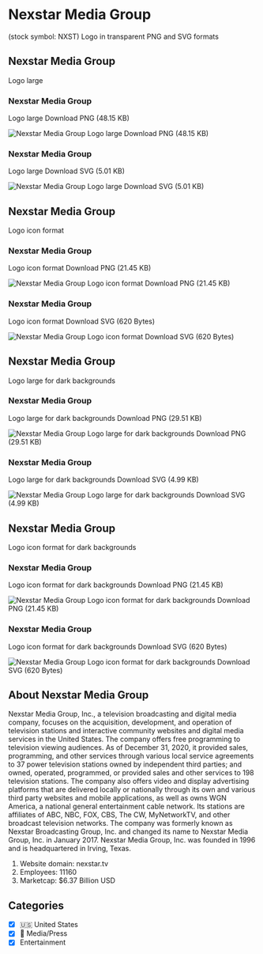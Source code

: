 # Nexstar Media Group
 (stock symbol: NXST) Logo in transparent PNG and SVG formats

## Nexstar Media Group
 Logo large

### Nexstar Media Group
 Logo large Download PNG (48.15 KB)

![Nexstar Media Group
 Logo large Download PNG (48.15 KB)](/img/orig/NXST_BIG-55aa050d.png)

### Nexstar Media Group
 Logo large Download SVG (5.01 KB)

![Nexstar Media Group
 Logo large Download SVG (5.01 KB)](/img/orig/NXST_BIG-2e09d033.svg)

## Nexstar Media Group
 Logo icon format

### Nexstar Media Group
 Logo icon format Download PNG (21.45 KB)

![Nexstar Media Group
 Logo icon format Download PNG (21.45 KB)](/img/orig/NXST-19fe6164.png)

### Nexstar Media Group
 Logo icon format Download SVG (620 Bytes)

![Nexstar Media Group
 Logo icon format Download SVG (620 Bytes)](/img/orig/NXST-9040f5c6.svg)

## Nexstar Media Group
 Logo large for dark backgrounds

### Nexstar Media Group
 Logo large for dark backgrounds Download PNG (29.51 KB)

![Nexstar Media Group
 Logo large for dark backgrounds Download PNG (29.51 KB)](/img/orig/NXST_BIG.D-58395f63.png)

### Nexstar Media Group
 Logo large for dark backgrounds Download SVG (4.99 KB)

![Nexstar Media Group
 Logo large for dark backgrounds Download SVG (4.99 KB)](/img/orig/NXST_BIG.D-4298cb8d.svg)

## Nexstar Media Group
 Logo icon format for dark backgrounds

### Nexstar Media Group
 Logo icon format for dark backgrounds Download PNG (21.45 KB)

![Nexstar Media Group
 Logo icon format for dark backgrounds Download PNG (21.45 KB)](/img/orig/NXST.D-24d6e07c.png)

### Nexstar Media Group
 Logo icon format for dark backgrounds Download SVG (620 Bytes)

![Nexstar Media Group
 Logo icon format for dark backgrounds Download SVG (620 Bytes)](/img/orig/NXST.D-e46c97bd.svg)

## About Nexstar Media Group


Nexstar Media Group, Inc., a television broadcasting and digital media company, focuses on the acquisition, development, and operation of television stations and interactive community websites and digital media services in the United States. The company offers free programming to television viewing audiences. As of December 31, 2020, it provided sales, programming, and other services through various local service agreements to 37 power television stations owned by independent third parties; and owned, operated, programmed, or provided sales and other services to 198 television stations. The company also offers video and display advertising platforms that are delivered locally or nationally through its own and various third party websites and mobile applications, as well as owns WGN America, a national general entertainment cable network. Its stations are affiliates of ABC, NBC, FOX, CBS, The CW, MyNetworkTV, and other broadcast television networks. The company was formerly known as Nexstar Broadcasting Group, Inc. and changed its name to Nexstar Media Group, Inc. in January 2017. Nexstar Media Group, Inc. was founded in 1996 and is headquartered in Irving, Texas.

1. Website domain: nexstar.tv
2. Employees: 11160
3. Marketcap: $6.37 Billion USD


## Categories
- [x] 🇺🇸 United States
- [x] 📰 Media/Press
- [x] Entertainment
